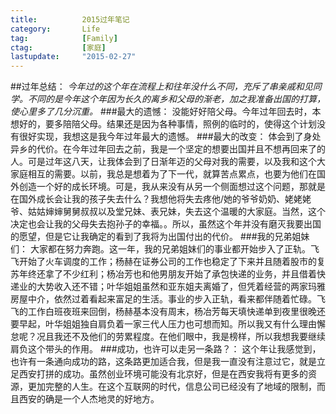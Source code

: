 ```yaml
---
title:          2015过年笔记
category:       Life
tag:            [Family]
ctag:           [家庭]
lastupdate:     "2015-02-27"
---
```


##过年总结：
*今年过的这个年在流程上和往年没什么不同，充斥了串亲戚和见同学。不同的是今年这个年因为长久的离乡和父母的渐老，加之我准备出国的打算，使心里多了几分沉重。*
###最大的遗憾：
没能好好陪父母。今年过年回去时，本想好的，要多陪陪父母。结果还是因为各种事情，照例的临时的，使得这个计划没有很好实现，我想这是我今年过年最大的遗憾。
###最大的改变：
体会到了身处异乡的代价。在今年过年回去之前，我是一个坚定的想要出国并且不想再回来了的人。可是过年这八天，让我体会到了日渐年迈的父母对我的需要，以及我和这个大家庭相互的需要。以前，我总是想着为了下一代，就算苦点累点，也要为他们在国外创造一个好的成长环境。可是，我从来没有从另一个侧面想过这个问题，那就是在国外成长会让我的孩子失去什么？我想他将失去疼他/她的爷爷奶奶、姥姥姥爷、姑姑婶婶舅舅叔叔以及堂兄妹、表兄妹，失去这个温暖的大家庭。当然，这个决定也会让我的父母失去抱孙子的幸福。。所以，虽然这个年并没有磨灭我要出国的愿望，但是它让我确定的看到了我将为出国付出的代价。
###我的兄弟姐妹们：
大家都在努力奔跑。这一年，我的兄弟姐妹们的事业都开始步入了正轨。飞飞开始了火车调度的工作；杨赫在证券公司的工作也稳定了下来并且随着股市的复苏年终还拿了不少红利；杨冶芳也和他男朋友开始了承包快递的业务，并且借着快递业的大势收入还不错；叶华姐姐虽然和亚东姐夫离婚了，但凭着经营的两家玛雅房屋中介，依然过着看起来富足的生活。事业的步入正轨，看来都伴随着忙碌。飞飞的工作白班夜班来回倒，杨赫基本没有周末，杨冶芳每天填快递单到夜里很晚还要早起，叶华姐姐独自肩负着一家三代人压力也可想而知。所以我又有什么理由懈怠呢？况且我还不及他们的劳累程度。在他们眼中，我是榜样，所以我想我要继续肩负这个带头的作用。
###成功，也许可以走另一条路？：
这个年让我感觉到，也许有一条通向成功的路，这条路更加适合我，但是我一直没有注意过它，就是立足西安打拼的成功。虽然创业环境可能没有北京好，但是在西安我将有更多的资源，更加完整的人生。在这个互联网的时代，信息公司已经没有了地域的限制，而且西安的确是一个人杰地灵的好地方。
